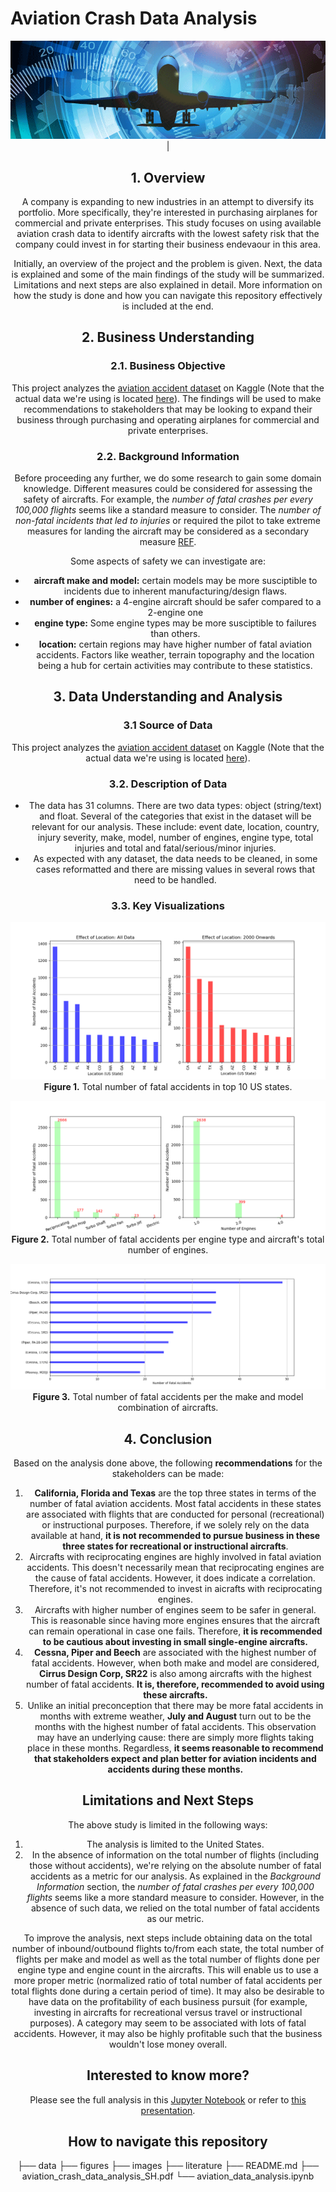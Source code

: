 # Aviation Crash Data Analysis
<center><img src="./images/Header.png" 
    Width="1000">|
    
## 1. Overview
A company is expanding to new industries in an attempt to diversify its portfolio. More specifically, they're interested in purchasing airplanes for commercial and private enterprises. This study focuses on using available aviation crash data to identify aircrafts with the lowest safety risk that the company could invest in for starting their business endevaour in this area. 

Initially, an overview of the project and the problem is given. Next, the data is explained and some of the main findings of the study will be summarized. Limitations and next steps are also explained in detail. More information on how the study is done and how you can navigate this repository effectively is included at the end. 

## 2. Business Understanding
### 2.1. Business Objective
This project analyzes the [aviation accident dataset](https://www.kaggle.com/datasets/khsamaha/aviation-accident-database-synopses) on Kaggle (Note that the actual data we're using is located [here](https://github.com/learn-co-curriculum/dsc-phase-1-project-v3/tree/master/data)). The findings will be used to make recommendations to stakeholders that may be looking to expand their business through purchasing and operating airplanes for commercial and private enterprises. 

### 2.2. Background Information
Before proceeding any further, we do some research to gain some domain knowledge. Different measures could be considered for assessing the safety of aircrafts. For example, the *number of fatal crashes per every 100,000 flights* seems like a standard measure to consider. The *number of non-fatal incidents that led to injuries* or required the pilot to take extreme measures for landing the aircraft may be considered as a secondary measure [REF](https://assets.performance.gov/APG/files/2023/june/FY2023_June_DOT_Progress_Aviation_Safety.pdf).

Some aspects of safety we can investigate are: 
- **aircraft make and model:** certain models may be more susciptible to incidents due to inherent manufacturing/design flaws.
- **number of engines:** a 4-engine aircraft should be safer compared to a 2-engine one
- **engine type:** Some engine types may be more susciptible to failures than others.  
- **location:** certain regions may have higher number of fatal aviation accidents. Factors like weather, terrain topography and the location being a hub for certain activities may contribute to these statistics. 

## 3. Data Understanding and Analysis

### 3.1 Source of Data
This project analyzes the [aviation accident dataset](https://www.kaggle.com/datasets/khsamaha/aviation-accident-database-synopses) on Kaggle (Note that the actual data we're using is located [here](https://github.com/learn-co-curriculum/dsc-phase-1-project-v3/tree/master/data)).

### 3.2. Description of Data
- The data has 31 columns. There are two data types: object (string/text) and float. Several of the categories that exist in the dataset will be relevant for our analysis. These include:  event date, location, country, injury severity, make, model, number of engines, engine type, total injuries and total and fatal/serious/minor injuries.
- As expected with any dataset, the data needs to be cleaned, in some cases reformatted and there are missing values in several rows that need to be handled.

### 3.3. Key Visualizations

<center><img src="./figures/effect_of_location.png"
            
**Figure 1.** Total number of fatal accidents in top 10 US states.  

<center><img src="./figures/effect_of_engine.png"
            
**Figure 2.** Total number of fatal accidents per engine type and aircraft's total number of engines. 

<center><img src="./figures/effect_of_Make_and_Model_1.png"
            
**Figure 3.** Total number of fatal accidents per the make and model combination of aircrafts. 

## 4. Conclusion
Based on the analysis done above, the following **recommendations** for the stakeholders can be made: 
1. **California, Florida and Texas** are the top three states in terms of the number of fatal aviation accidents. Most fatal accidents in these states are associated with flights that are conducted for personal (recreational) or instructional purposes. Therefore, if we solely rely on the data available at hand, **it is not recommended to pursue business in these three states for recreational or instructional aircrafts**.  
2. Aircrafts with reciprocating engines are highly involved in fatal aviation accidents. This doesn't necessarily mean that reciprocating engines are the cause of fatal accidents. However, it does indicate a correlation. Therefore, it's not recommended to invest in aicrafts with reciprocating engines.
3. Aircrafts with higher number of engines seem to be safer in general. This is reasonable since having more engines ensures that the aircraft can remain operational in case one fails. Therefore, **it is recommended to be cautious about investing in small single-engine aircrafts.** 
4. **Cessna, Piper and Beech** are associated with the highest number of fatal accidents. However, when both make and model are considered, **Cirrus Design Corp, SR22** is also among aircrafts with the highest number of fatal accidents. **It is, therefore, recommended to avoid using these aircrafts.** 
5. Unlike an initial preconception that there may be more fatal accidents in months with extreme weather, **July and August** turn out to be the months with the highest number of fatal accidents. This observation may have an underlying cause: there are simply more flights taking place in these months. Regardless, **it seems reasonable to recommend that stakeholders expect and plan better for aviation incidents and accidents during these months.** 

## Limitations and Next Steps
The above study is limited in the following ways:
1. The analysis is limited to the United States.
2. In the absence of information on the total number of flights (including those without accidents), we're relying on the absolute number of fatal accidents as a metric for our analysis. As explained in the *Background Information* section, the *number of fatal crashes per every 100,000 flights* seems like a more standard measure to consider. However, in the absence of such data, we relied on the total number of fatal accidents as our metric. 

To improve the analysis, next steps include obtaining data on the total number of inbound/outbound flights to/from each state, the total number of flights per make and model as well as the total number of flights done per engine type and engine count in the aircrafts. This will enable us to use a more proper metric (normalized ratio of total number of fatal accidents per total flights done during a certain period of time). It may also be desirable to have data on the profitability of each business pursuit (for example, investing in aircrafts for recreational versus travel or instructional purposes). A category may seem to be associated with lots of fatal accidents. However, it may also be highly profitable such that the business wouldn't lose money overall. 

## Interested to know more?
Please see the full analysis in this [Jupyter Notebook](http://localhost:8888/notebooks/aviation_data_analysis.ipynb) or refer to [this presentation](http://localhost:8888/notebooks/aviation_data_analysis.ipynb).

## How to navigate this repository

├── data
├── figures
├── images
├── literature
├── README.md
├── aviation_crash_data_analysis_SH.pdf
└── aviation_data_analysis.ipynb

